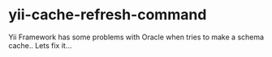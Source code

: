 # yii-cache-refresh-command
Yii Framework has some problems with Oracle when tries to make a schema cache.. Lets fix it...
